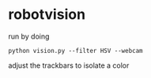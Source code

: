 # robotvision

run by doing

    python vision.py --filter HSV --webcam
    
adjust the trackbars to isolate a color
